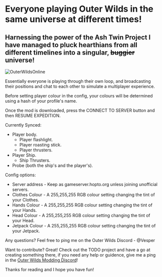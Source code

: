 # Everyone playing Outer Wilds in the same universe at different times!
## Harnessing the power of the Ash Twin Project I have managed to pluck hearthians from all different timelines into a singular, ~~buggier~~ universe!
![OuterWildsOnline](https://user-images.githubusercontent.com/59376295/142878134-226b02ed-f761-4bf7-85c7-0c6b159f62a7.png)

Essentially everyone is playing through their own loop, and broadcasting their positions and chat to each other to simulate a multiplayer experience.

Before setting player colour in the config, your colours will be determined using a hash of your profile's name.

Once the mod is downloaded, press the CONNECT TO SERVER button and then RESUME EXPEDITION.

Currently Synced:<br />
- Player body.<br />
  - Player flashlight.<br />
  - Player roasting stick.<br />
  - Player thrusters.<br />
- Player Ship.<br />
  - Ship Thrusters.<br />
- Probe (both the ship's and the player's).<br />

Config options:<br />
- Server address - Keep as gameserver.hopto.org unless joining unofficial servers.<br />
- Clothes Colour - A 255,255,255 RGB colour setting changing the tint of your Clothes.
- Hands Colour - A 255,255,255 RGB colour setting changing the tint of your Hands.
- Head Colour - A 255,255,255 RGB colour setting changing the tint of your Head.
- Jetpack Colour - A 255,255,255 RGB colour setting changing the tint of your Jetpack.

Any questions? Feel free to ping me on the Outer Wilds Discord - @Vesper

Want to contribute? Great! Check out the TODO project and have a go at creating something there, if you need any help or guidence, give me a ping in the [Outer Wilds Modding Discord](https://discord.gg/9vE5aHxcF9)!

Thanks for reading and I hope you have fun!
